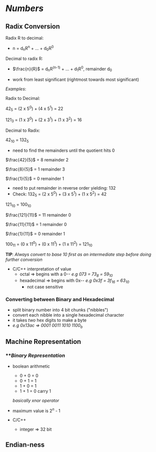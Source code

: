 # ***Numbers***

## **Radix Conversion**

Radix R to decimal:
- n = d<sub>n</sub>R<sup>n</sup> + ... + d<sub>0</sub>R<sup>0</sup>

Decimal to radix R:
- $\frac{n}{R}$ = d<sub>n</sub>R<sup>(n-1)</sup> + ... + d<sub>1</sub>R<sup>0</sup>, remainder d<sub>0</sub>

- work from least significant (rightmost towards most significant)

*Examples*:

Radix to Decimal:

42<sub>5</sub> = (2 x 5<sup>0</sup>) + (4 x 5<sup>1</sup>) = 22

121<sub>3</sub> = (1 x 3<sup>0</sup>) + (2 x 3<sup>1</sup>) + (1 x 3<sup>2</sup>) = 16

Decimal to Radix:

42<sub>10</sub> = 132<sub>5</sub>

- need to find the remainders until the quotient hits 0

$\frac{42}{5}$ = 8 remainder 2

$\frac{8}{5}$ = 1 remainder 3

$\frac{1}{5}$ = 0 remainder 1

- need to put remainder in reverse order yielding: 132
- Check: 132<sub>5</sub> = (2 x 5<sup>0</sup>) + (3 x 5<sup>1</sup>) + (1 x 5<sup>2</sup>) = 42


121<sub>10</sub> = 100<sub>10</sub>

$\frac{121}{11}$ = 11 remainder 0

$\frac{11}{11}$ = 1 remainder 0

$\frac{1}{11}$ = 0 remainder 1

100<sub>11</sub> = (0 x 11<sup>0</sup>) + (0 x 11<sup>1</sup>) + (1 x 11<sup>2</sup>) = 121<sub>10</sub>


**TIP**: *Always convert to base 10 first as an intermediate step before doing further conversion*

- C/C++ interpretation of value
    - octal => begins with a 0--  *e.g 073 = 73<sub>8</sub> = 59<sub>10</sub>*
    - hexadecimal => begins with 0x--   *e.g 0x3f = 3f<sub>16</sub> = 63<sub>10</sub>*
        - not case sensitive
    
### **Converting between Binary and Hexadecimal**
- split binary number into 4 bit chunks ("nibbles")
- convert each nibble into a single hexadecimal character
- it takes *two* hex digits to make a byte
- *e.g 0x13ac => 0001 0011 1010 1100<sub>b</sub>*

## **Machine Representation**

### ***Binary Representation*
- boolean arithmetic
    - 0 + 0 = 0
    - 0 + 1 = 1
    - 1 + 0 = 1
    - 1 + 1 = 0 carry 1

    *basically xnor operator*

- maximum value is 2<sup>*n*</sup> - 1
- C/C++
    - integer => 32 bit

## **Endian-ness**
